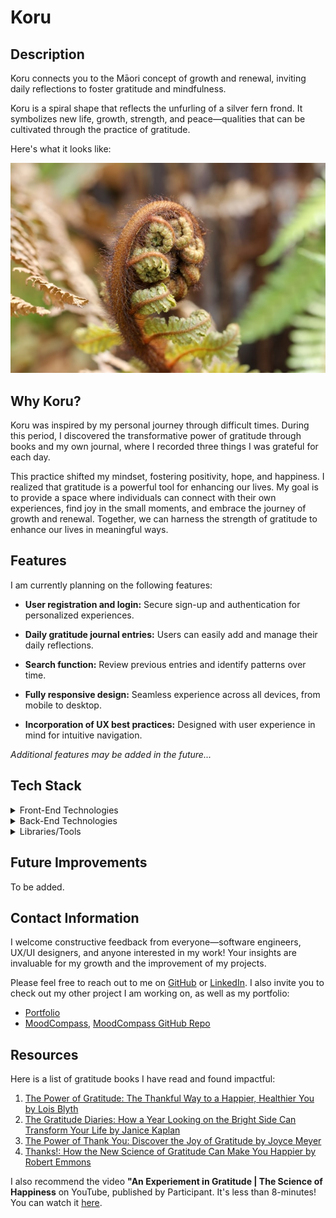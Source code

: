 # Koru

## Description

Koru connects you to the Māori concept of growth and renewal, inviting daily reflections to foster gratitude and mindfulness.

Koru is a spiral shape that reflects the unfurling of a silver fern frond. It symbolizes new life, growth, strength, and peace—qualities that can be cultivated through the practice of gratitude.

Here's what it looks like:

![koru plant unfurling](public/assets/images/koru-plant.png)

## Why Koru?

Koru was inspired by my personal journey through difficult times. During this period, I discovered the transformative power of gratitude through books and my own journal, where I recorded three things I was grateful for each day.

This practice shifted my mindset, fostering positivity, hope, and happiness. I realized that gratitude is a powerful tool for enhancing our lives. My goal is to provide a space where individuals can connect with their own experiences, find joy in the small moments, and embrace the journey of growth and renewal. Together, we can harness the strength of gratitude to enhance our lives in meaningful ways.

## Features

I am currently planning on the following features:

<ul>
    <li>
        <p><strong>User registration and login:</strong> Secure sign-up and authentication for personalized experiences.</p>
    </li>
        <li>
        <p><strong>Daily gratitude journal entries:</strong> Users can easily add and manage their daily reflections.</p>
    </li>
        <li>
        <p><strong>Search function:</strong> Review previous entries and identify patterns over time.</p>
    </li>
        <li>
        <p><strong>Fully responsive design:</strong> Seamless experience across all devices, from mobile to desktop.</p>
    </li>
        <li>
        <p><strong>Incorporation of UX best practices:</strong> Designed with user experience in mind for intuitive navigation.</p>
    </li>
</ul>

*Additional features may be added in the future...*

## Tech Stack

<details>
    <summary>
        Front-End Technologies
    </summary>
    <ul>
        <li>
            <p>HTML</p>
        </li>
        <li>
            <p>CSS</p>
        </li>
        <li>
            <p>Tailwind CSS</p>
        </li>
        <li>
            <p>Next.js</p>
        </li>
        <li>
            <p>TypeScript</p>
        </li>
        <li>
            <p>Firebase</p>
        </li>
    </ul>
</details>

<details>
    <summary>
        Back-End Technologies
    </summary>
    <ul>
        <li>
            <p>
                TypeScript
            </p>
        </li>
        <li>
            <p>
                Node.js
            </p>
        </li>
        <li>
            <p>
                Express.js
            </p>
        </li>
        <li>
            <p>
                Knex.js
            </p>
        </li>
        <li>
            <p>
                MySQL
            </p>
        </li>
    </ul>
</details>

<details>
    <summary>
        Libraries/Tools
    </summary>
    <ul>
        <li>
            <p>
                Material UI
            </p>
        </li>
        <li>
            <p>
                shadcn/ui
            </p>
        </li>
    </ul>
</details>

## Future Improvements

To be added.

## Contact Information

I welcome constructive feedback from everyone—software engineers, UX/UI designers, and anyone interested in my work! Your insights are invaluable for my growth and the improvement of my projects.

Please feel free to reach out to me on <a href="https://github.com/lilymtle">GitHub</a> or <a href="https://linkedin.com/in/lilymtle">LinkedIn</a>. I also invite you to check out my other project I am working on, as well as my portfolio:

<ul>
    <li>
        <a href="https://lilyle.dev">Portfolio</a>
    </li>
    <li>
        <a href="https://mood-compass.vercel.app/">MoodCompass</a>, <a href="https://github.com/lilymtle/mood-compass">MoodCompass GitHub Repo</a>
</ul>

## Resources

Here is a list of gratitude books I have read and found impactful:

<ol>
    <li>
        <a href="https://www.amazon.ca/Power-Gratitude-thankful-happier-healthier/dp/1782494391">The Power of Gratitude: The Thankful Way to a Happier, Healthier You by Lois Blyth</a>
    </li>
    <li>
        <a href="https://www.amazon.ca/Gratitude-Diaries-Looking-Bright-Transform/dp/1101984147">The Gratitude Diaries: How a Year Looking on the Bright Side Can Transform Your Life by Janice Kaplan</a>
    </li>
    <li>
        <a href="https://www.amazon.ca/Power-Thank-You-Discover-Gratitude/dp/1546016120">The Power of Thank You: Discover the Joy of Gratitude by Joyce Meyer</a>
    </li>
    <li>
        <a href="https://www.amazon.ca/Thanks-Science-Gratitude-Make-Happier/dp/0618620192">Thanks!: How the New Science of Gratitude Can Make You Happier by Robert Emmons</a>    
</ol>

I also recommend the video **"An Experiement in Gratitude | The Science of Happiness** on YouTube, published by Participant. It's less than 8-minutes! You can watch it <a href="https://www.youtube.com/watch?v=oHv6vTKD6lg">here</a>.